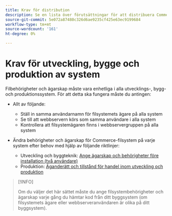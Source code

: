 ```yaml
---
title: Krav för distribution
description: Se en lista över förutsättningar för att distribuera Commerce till ett utvecklings-, bygg- eller produktionssystem.
source-git-commit: 5e072a87480c326d6ae9235cf425e63ec9199684
workflow-type: tm+mt
source-wordcount: '161'
ht-degree: 0%

---
```



# Krav för utveckling, bygge och produktion av system

Filbehörigheter och ägarskap måste vara enhetliga i alla utvecklings-, bygg- och produktionssystem. För att detta ska fungera måste du antingen:

- Allt av följande:

   - Ställ in samma användarnamn för filsystemets ägare på alla system
   - Se till att webbservern körs som samma användare i alla system
   - Kontrollera att filsystemägaren finns i webbservergruppen på alla system

- Ändra behörigheter och ägarskap för Commerce-filsystem på varje system efter behov med hjälp av följande riktlinjer:

   - Utveckling och byggteknik: [Ange ägarskap och behörigheter före installation (två användare)](file-system-permissions.md#set-up-two-owners-for-default-or-developer-mode)
   - Produktion: [Äganderätt och tillstånd för handel inom utveckling och produktion](file-system-permissions.md)

>[!INFO]
>
>Om du väljer det här sättet måste du ange filsystembehörigheter och ägarskap varje gång du hämtar kod från ditt byggsystem (om filsystemets ägare eller webbserveranvändaren är olika på ditt byggsystem).
